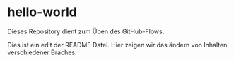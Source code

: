 # hello-world
Dieses Repository dient zum Üben des GitHub-Flows.

Dies ist ein edit der README Datei.
Hier zeigen wir das ändern von Inhalten verschiedener Braches.
